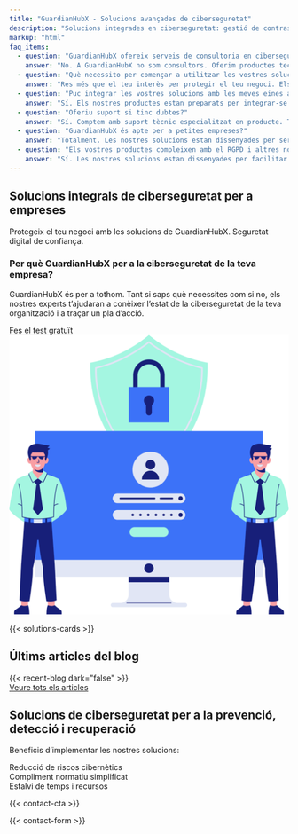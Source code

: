 ```yaml
---
title: "GuardianHubX - Solucions avançades de ciberseguretat"
description: "Solucions integrades en ciberseguretat: gestió de contrasenyes, formació en phishing, còpies de seguretat i detecció d’amenaces."
markup: "html"
faq_items:
  - question: "GuardianHubX ofereix serveis de consultoria en ciberseguretat?"
    answer: "No. A GuardianHubX no som consultors. Oferim productes tecnològics de ciberseguretat llestos per utilitzar, que pots implementar directament a la teva empresa sense processos llargs ni assessorament extern."
  - question: "Què necessito per començar a utilitzar les vostres solucions?"
    answer: "Res més que el teu interès per protegir el teu negoci. Els nostres productes estan dissenyats per a una implementació ràpida i autònoma. Inclouen guies i suport tècnic per ajudar-te en tot moment."
  - question: "Puc integrar les vostres solucions amb les meves eines actuals?"
    answer: "Sí. Els nostres productes estan preparats per integrar-se fàcilment amb entorns com Microsoft 365, servidors locals, solucions al núvol i altres plataformes habituals en empreses."
  - question: "Oferiu suport si tinc dubtes?"
    answer: "Sí. Comptem amb suport tècnic especialitzat en producte. T'ajudem a treure el màxim partit de les nostres solucions."
  - question: "GuardianHubX és apte per a petites empreses?"
    answer: "Totalment. Les nostres solucions estan dissenyades per ser accessibles, escalables i fàcils d'utilitzar. No necessites un equip d'IT per començar a protegir el teu negoci."
  - question: "Els vostres productes compleixen amb el RGPD i altres normatives?"
    answer: "Sí. Les nostres solucions estan dissenyades per facilitar el compliment normatiu de forma automatitzada, sense necessitat de contractar un consultor legal o tècnic extern."
---
```


<main class="container my-5">
<section class="bg-white py-1">
  <div class="container">
    <div class="row align-items-center">      
      <div class="col-lg-7 landing-slide-in-left">
        <h1 class="landing-section-title text-start mb-3">
          Solucions integrals de ciberseguretat per a empreses
        </h1>
        <p class="mb-3 landing-text-muted">
          Protegeix el teu negoci amb les solucions de GuardianHubX. Seguretat digital de confiança.
        </p>
        <h3 class="mb-3 text-start">
          Per què GuardianHubX per a la ciberseguretat de la teva empresa?
        </h3>
        <p class="mb-4 landing-text-muted">
          GuardianHubX és per a tothom. Tant si saps què necessites com si no, els nostres experts t’ajudaran a conèixer l’estat de la ciberseguretat de la teva organització i a traçar un pla d’acció.
        </p>
        <a href="/ca/test-ciberseguretat/" class="btn btn-primary btn-lg">
          Fes el test gratuït <i class="fas fa-arrow-right ms-2"></i>
        </a>
      </div>      
      <div class="col-lg-5 text-center landing-slide-in-right mt-4 mt-lg-0">
        <img src="/img/test-1.svg" alt="Solucions de ciberseguretat per a empreses" class="img-fluid" loading="lazy">
      </div>
    </div>
  </div>
</section>

<!-- Partners / Solutions Section -->
{{< solutions-cards >}}


<!-- Últimns articles-->
<section class="recent-posts-section bg-light py-5 mb-5 rounded-4 shadow-lg overflow-hidden">
  <div class="container">
    <div class="row justify-content-center mb-4">
      <div class="col-auto">
        <h2 class="display-5 pb-2">
          Últims articles del blog
        </h2>
      </div>
    </div>
    <div class="row g-4">
      {{< recent-blog dark="false" >}}
    </div>
    <div class="text-center mt-4">
      <a href="/blog/ca/" class="btn btn-outline-primary btn-lg">
        Veure tots els articles <i class="fas fa-arrow-right ms-2"></i>
      </a>
    </div>
  </div>
</section>

<!-- CTA Section -->
<section class="landing-cta-section py-5">
  <div class="container text-center">
    <h2 class="landing-cta-title landing-fade-in mb-4">
      Solucions de ciberseguretat per a la prevenció, detecció i recuperació
    </h2>
    <p class="landing-cta-subtitle landing-fade-in mb-4">
      Beneficis d’implementar les nostres solucions:
    </p>
    <div class="row justify-content-center g-3">
      <div class="col-12 col-md-4">
        <div class="p-4 bg-light text-dark rounded-3 shadow-sm d-flex flex-column align-items-center justify-content-center h-100 text-center">
          <i class="fas fa-lock fa-2x text-primary mb-3"></i>
          <span class="fw-semibold fs-6">Reducció de riscos cibernètics</span>
        </div>
      </div>
      <div class="col-12 col-md-4">
        <div class="p-4 bg-light text-dark rounded-3 shadow-sm d-flex flex-column align-items-center justify-content-center h-100 text-center">
          <i class="fas fa-check-circle fa-2x text-success mb-3"></i>
          <span class="fw-semibold fs-6">Compliment normatiu simplificat</span>
        </div>
      </div>
      <div class="col-12 col-md-4">
        <div class="p-4 bg-light text-dark rounded-3 shadow-sm d-flex flex-column align-items-center justify-content-center h-100 text-center">
          <i class="fas fa-clock fa-2x text-info mb-3"></i>
          <span class="fw-semibold fs-6">Estalvi de temps i recursos</span>
        </div>
      </div>
    </div>
  </div>
</section>

{{< contact-cta >}}

<!-- Contact Section -->
<div id="contact"></div>
<section class="contact-section mb-5">
  {{< contact-form >}}
</section>
</main>